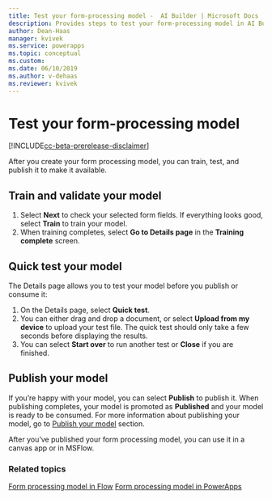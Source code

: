 ```yaml
---
title: Test your form-processing model -  AI Builder | Microsoft Docs
description: Provides steps to test your form-processing model in AI Builder.
author: Dean-Haas
manager: kvivek
ms.service: powerapps
ms.topic: conceptual
ms.custom: 
ms.date: 06/10/2019
ms.author: v-dehaas
ms.reviewer: kvivek
---
```


# Test your form-processing model

[!INCLUDE[cc-beta-prerelease-disclaimer](./includes/cc-beta-prerelease-disclaimer.md)]

After you create your form processing model, you can train, test, and publish it to make it available. 
## Train and validate your model
1. Select **Next** to check your selected form fields. If everything looks good, select **Train** to train your model. 
1. When training completes,  select **Go to Details page** in the **Training complete** screen.

## Quick test your model 
The Details page allows you to test your model before you publish or consume it:

1. On the Details page, select **Quick test**. 
2. You can either drag and drop a document, or select **Upload from my device** to upload your test file. The quick test should only take a few seconds before displaying the results. 
3. You can select **Start over** to run another test or **Close** if you are finished.

## Publish your model

If you’re happy with your model, you can select **Publish**  to publish it. When publishing completes, your model is promoted as **Published** and your model is ready to be consumed. For more information about publishing your model, go to [Publish your model](publish-model.md) section.

After you’ve published your form processing model, you can use it in a canvas app or in MSFlow.

### Related topics
[Form processing model in Flow](form-processing-model-in-flow.md)
[Form processing model in PowerApps](form-processor-component-in-powerapps.md)
